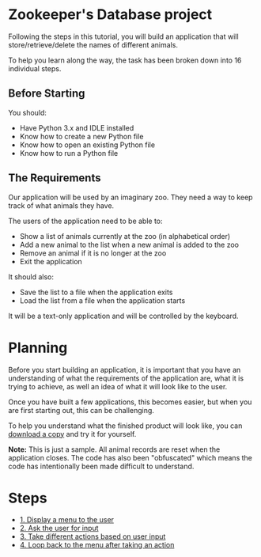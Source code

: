 # Zookeeper's Database project

Following the steps in this tutorial, you will build an application that will store/retrieve/delete the names of different animals.

To help you learn along the way, the task has been broken down into 16 individual steps.

## Before Starting

You should:

- Have Python 3.x and IDLE installed
- Know how to create a new Python file
- Know how to open an existing Python file
- Know how to run a Python file

## The Requirements

Our application will be used by an imaginary zoo. They need a way to keep track of what animals they have.

The users of the application need to be able to:

- Show a list of animals currently at the zoo (in alphabetical order)
- Add a new animal to the list when a new animal is added to the zoo
- Remove an animal if it is no longer at the zoo
- Exit the application

It should also:

- Save the list to a file when the application exits
- Load the list from a file when the application starts

It will be a text-only application and will be controlled by the keyboard.

# Planning

Before you start building an application, it is important that you have an understanding of what the requirements of the application are, what it is trying to achieve, as well an idea of what it will look like to the user.

Once you have built a few applications, this becomes easier, but when you are first starting out, this can be challenging.

To help you understand what the finished product will look like, you can [download a copy](sample/complete-ob.py) and try it for yourself.

**Note:** This is just a sample. All animal records are reset when the application closes. The code has also been "obfuscated" which means the code has intentionally been made difficult to understand.

# Steps

- [1. Display a menu to the user](step1.md)
- [2. Ask the user for input](step2.md)
- [3. Take different actions based on user input](step3.md)
- [4. Loop back to the menu after taking an action](step4.md)